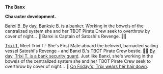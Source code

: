 **The Banx**

**Character development.**

[Banxi B.](https://scratch.mit.edu/projects/644986953/)
[By day, Banksie B. is a banker](https://scratch.mit.edu/projects/645023906/). Working in the bowels of the centralized system she and her TBOT Pirate Crew seek to overthrow by cover of night... 🌙 Banxi is Captain of Satoshi's Revenge. 🏴‍☠️

[Trixi T.](https://scratch.mit.edu/projects/646382037/)
Meet Trixi T.! She's First Mate aboard the beloved, barnacled sailing vessel Satoshi's Revenge - and Banxi B.'s TBOT Pirate Crew bestie. 🏴‍☠️ [By day, Trixi T. is a bank security guard](https://scratch.mit.edu/projects/646427743/). Just like Banxi, she's working in the bowels of the centralized system she and her TBOT Pirate Crew seek to overthrow by cover of night... 🌙 [On Friday's, Trixi wears her hair down](https://scratch.mit.edu/projects/646387594/). 
